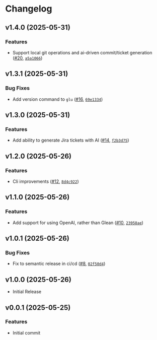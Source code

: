 # Changelog

<!-- version list -->

## v1.4.0 (2025-05-31)

### Features

- Support local git operations and ai-driven commit/ticket generation
  ([#20](https://github.com/BrightNight-Energy/glu/pull/20),
  [`a5a1066`](https://github.com/BrightNight-Energy/glu/commit/a5a106696e31d6f043c9e8c9ee4431f58899b23b))


## v1.3.1 (2025-05-31)

### Bug Fixes

- Add version command to `glu` ([#16](https://github.com/BrightNight-Energy/glu/pull/16),
  [`69e1334`](https://github.com/BrightNight-Energy/glu/commit/69e1334ca24b4920220481989c87f3c91d1ce49e))


## v1.3.0 (2025-05-31)

### Features

- Add ability to generate Jira tickets with AI
  ([#14](https://github.com/BrightNight-Energy/glu/pull/14),
  [`f2b3d75`](https://github.com/BrightNight-Energy/glu/commit/f2b3d758276aa5539d1ca19af53be4005884c722))


## v1.2.0 (2025-05-26)

### Features

- Cli improvements ([#12](https://github.com/BrightNight-Energy/glu/pull/12),
  [`8d4c922`](https://github.com/BrightNight-Energy/glu/commit/8d4c9223b37ce19d18c44fd50cfb8eab83c29fbc))


## v1.1.0 (2025-05-26)

### Features

- Add support for using OpenAI, rather than Glean
  ([#10](https://github.com/BrightNight-Energy/glu/pull/10),
  [`23958ae`](https://github.com/BrightNight-Energy/glu/commit/23958ae9a1484957a41e4aa1155c3ee2367026f8))


## v1.0.1 (2025-05-26)

### Bug Fixes

- Fix to semantic release in ci/cd ([#8](https://github.com/BrightNight-Energy/glu/pull/8),
  [`02f50d4`](https://github.com/BrightNight-Energy/glu/commit/02f50d4f0cdef5cb53f74f4cedce3c5a0a3a9ba2))


## v1.0.0 (2025-05-26)

- Initial Release

## v0.0.1 (2025-05-25)

### Features

* Initial commit
